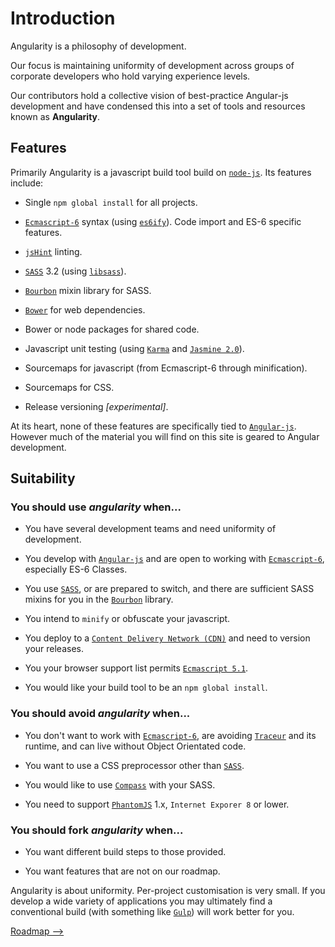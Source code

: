 # Introduction

Angularity is a philosophy of development.

Our focus is maintaining uniformity of development across groups of corporate developers who hold varying experience levels.

Our contributors hold a collective vision of best-practice Angular-js development and have condensed this into a set of tools and resources known as **Angularity**.

## Features

Primarily Angularity is a javascript build tool build on [`node-js`](http://nodejs.org/). Its features include:

* Single `npm global install` for all projects.

* [`Ecmascript-6`](http://en.wikipedia.org/wiki/ECMAScript#ECMAScript_Harmony_.286th_Edition.29) syntax (using [`es6ify`](http://thlorenz.github.io/es6ify/)). Code import and ES-6 specific features.

* [`jsHint`](http://www.jshint.com/about/) linting.

* [`SASS`](http://sass-lang.com/) 3.2 (using [`libsass`](http://libsass.org/)).

* [`Bourbon`](http://bourbon.io/) mixin library for SASS.

* [`Bower`](http://bower.io/) for web dependencies.

* Bower or node packages for shared code.

* Javascript unit testing (using [`Karma`](http://karma-runner.github.io/0.12/index.html) and [`Jasmine 2.0`](http://jasmine.github.io/2.0/introduction.html)).

* Sourcemaps for javascript (from Ecmascript-6 through minification).

* Sourcemaps for CSS.

* Release versioning *[experimental]*.

At its heart, none of these features are specifically tied to [`Angular-js`](https://angularjs.org/). However much of the material you will find on this site is geared to Angular development.

## Suitability

### You should use *angularity* when...

* You have several development teams and need uniformity of development.

* You develop with [`Angular-js`](https://angularjs.org/) and are open to working with [`Ecmascript-6`](http://en.wikipedia.org/wiki/ECMAScript#ECMAScript_Harmony_.286th_Edition.29), especially ES-6 Classes.

* You use [`SASS`](http://sass-lang.com/), or are prepared to switch, and there are sufficient SASS mixins for you in the [`Bourbon`](http://bourbon.io/) library.

* You intend to `minify` or obfuscate your javascript.

* You deploy to a [`Content Delivery Network (CDN)`](http://en.wikipedia.org/wiki/Content_delivery_network) and need to version your releases.

* You your browser support list permits [`Ecmascript 5.1`](http://kangax.github.io/compat-table/es5/).

* You would like your build tool to be an `npm global install`.

### You should avoid *angularity* when...

* You don't want to work with [`Ecmascript-6`](http://en.wikipedia.org/wiki/ECMAScript#ECMAScript_Harmony_.286th_Edition.29), are avoiding [`Traceur`](https://github.com/google/traceur-compiler) and its runtime, and can live without Object Orientated code.

* You want to use a CSS preprocessor other than [`SASS`](http://sass-lang.com/).

* You would like to use [`Compass`](http://compass-style.org/) with your SASS.

* You need to support [`PhantomJS`](http://phantomjs.org/) 1.x, `Internet Exporer 8` or lower.

### You should fork *angularity* when...

* You want different build steps to those provided.

* You want features that are not on our roadmap.

Angularity is about uniformity. Per-project customisation is very small. If you develop a wide variety of applications you may ultimately find a conventional build (with something like [`Gulp`](http://gulpjs.com/)) will work better for you.

[Roadmap &#x27F6;](roadmap.md)